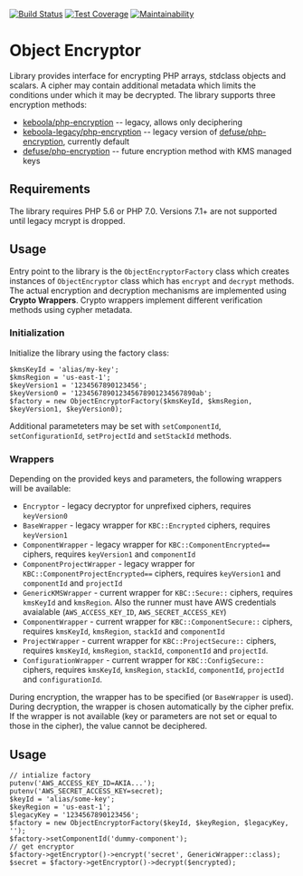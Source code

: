 [![Build Status](https://travis-ci.org/keboola/object-encryptor.svg?branch=master)](https://travis-ci.org/keboola/object-encryptor)
[![Test Coverage](https://api.codeclimate.com/v1/badges/a08caf5f9ff2116fd497/test_coverage)](https://codeclimate.com/github/keboola/object-encryptor/test_coverage)
[![Maintainability](https://api.codeclimate.com/v1/badges/a08caf5f9ff2116fd497/maintainability)](https://codeclimate.com/github/keboola/object-encryptor/maintainability)

# Object Encryptor
Library provides interface for encrypting PHP arrays, stdclass objects and scalars. A cipher may contain additional metadata
which limits the conditions under which it may be decrypted. The library supports three encryption methods:

- [keboola/php-encryption](https://github.com/keboola/php-encryption) -- legacy, allows only deciphering
- [keboola-legacy/php-encryption](https://github.com/keboola/legacy-php-encryption) -- legacy version of [defuse/php-encryption](https://github.com/defuse/php-encryption), currently default
- [defuse/php-encryption](https://github.com/defuse/php-encryption) -- future encryption method with KMS managed keys

## Requirements
The library requires PHP 5.6 or PHP 7.0. Versions 7.1+ are not supported until legacy mcrypt is dropped.

## Usage
Entry point to the library is the `ObjectEncryptorFactory` class which creates instances of `ObjectEncryptor` class which
has `encrypt` and `decrypt` methods. The actual encryption and decryption mechanisms are implemented using **Crypto Wrappers**.
Crypto wrappers implement different verification methods using cypher metadata.

### Initialization
Initialize the library using the factory class:

```
$kmsKeyId = 'alias/my-key';
$kmsRegion = 'us-east-1';
$keyVersion1 = '1234567890123456';
$keyVersion0 = '123456789012345678901234567890ab';
$factory = new ObjectEncryptorFactory($kmsKeyId, $kmsRegion, $keyVersion1, $keyVersion0);
```

Additional parameteters may be set with `setComponentId`, `setConfigurationId`, `setProjectId` and `setStackId` methods.

### Wrappers
Depending on the provided keys and parameters, the following wrappers will be available:

- `Encryptor` - legacy decryptor for unprefixed ciphers, requires `keyVersion0` 
- `BaseWrapper` - legacy wrapper for `KBC::Encrypted` ciphers, requires `keyVersion1`
- `ComponentWrapper` - legacy wrapper for `KBC::ComponentEncrypted==` ciphers, requires `keyVersion1` and `componentId`
- `ComponentProjectWrapper` - legacy wrapper for `KBC::ComponentProjectEncrypted==` ciphers, requires `keyVersion1` and `componentId` and `projectId`
- `GenericKMSWrapper` - current wrapper for `KBC::Secure::` ciphers, requires `kmsKeyId` and `kmsRegion`. Also the runner must have AWS credentials avaialable (`AWS_ACCESS_KEY_ID`, `AWS_SECRET_ACCESS_KEY`)
- `ComponentWrapper` - current wrapper for `KBC::ComponentSecure::` ciphers, requires `kmsKeyId`, `kmsRegion`, `stackId` and `componentId`
- `ProjectWrapper` - current wrapper for `KBC::ProjectSecure::` ciphers, requires `kmsKeyId`, `kmsRegion`, `stackId`, `componentId` and `projectId`.
- `ConfigurationWrapper` - current wrapper for `KBC::ConfigSecure::` ciphers, requires `kmsKeyId`, `kmsRegion`, `stackId`, `componentId`, `projectId` and `configurationId`.

During encryption, the wrapper has to be specified (or `BaseWrapper` is used). During decryption, the wrapper is chosen automatically by the 
cipher prefix. If the wrapper is not available (key or parameters are not set or equal to those in the cipher), the value cannot be deciphered.

## Usage

```
// intialize factory
putenv('AWS_ACCESS_KEY_ID=AKIA...');
putenv('AWS_SECRET_ACCESS_KEY=secret);
$keyId = 'alias/some-key';
$keyRegion = 'us-east-1';
$legacyKey = '1234567890123456';
$factory = new ObjectEncryptorFactory($keyId, $keyRegion, $legacyKey, '');
$factory->setComponentId('dummy-component');
// get encryptor
$factory->getEncryptor()->encrypt('secret', GenericWrapper::class);
$secret = $factory->getEncryptor()->decrypt($encrypted);
```

